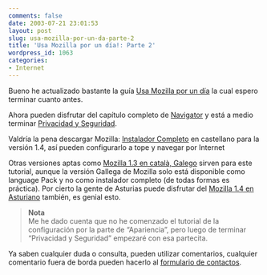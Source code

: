 ```yaml
---
comments: false
date: 2003-07-21 23:01:53
layout: post
slug: usa-mozilla-por-un-da-parte-2
title: 'Usa Mozilla por un día!: Parte 2'
wordpress_id: 1063
categories:
- Internet
---
```


Bueno he actualizado bastante la guía [Usa Mozilla por un día](/utilidades/mozilla/) la cual espero terminar cuanto antes.





Ahora pueden disfrutar del capítulo completo de [Navigator](/utilidades/mozilla/#sec-nav) y está a medio terminar [Privacidad y Seguridad](/utilidades/mozilla/#privacy).





Valdría la pena descargar Mozilla: [Instalador Completo](http://ftp.mozilla.org/pub/mozilla/l10n/lang/moz1.4/mozilla-win32-1.4-esES-installer.exe) en castellano para la versión 1.4, así pueden configurarlo a tope y navegar por Internet





Otras versiones aptas como [Mozilla 1.3 en català, Galego](http://www.mozilla.org/projects/l10n/mlp_status.html#moz_1.3) sirven para este tutorial, aunque la versión Gallega de Mozilla solo está disponible como language Pack y no como instalador completo (de todas formas es práctica). Por cierto la gente de Asturias puede disfrutar del [Mozilla 1.4 en Asturiano](http://ftp.mozilla.org/pub/mozilla/l10n/lang/moz1.4/mozilla-win32-1.4-astES-installer.exe) también, es genial esto.





> **Nota**  
Me he dado cuenta que no he comenzado el tutorial de la configuración por la parte de “Apariencia”, pero luego de terminar “Privacidad y Seguridad” empezaré con esa partecita.





Ya saben cualquier duda o consulta, pueden utilizar comentarios, cualquier comentario fuera de borda pueden hacerlo al [formulario de contactos](/contactar/).
